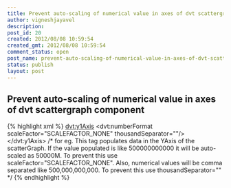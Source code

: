 ```yaml
---
title: Prevent auto-scaling of numerical value in axes of dvt scattergraph component
author: vigneshjayavel
description: 
post_id: 20
created: 2012/08/08 10:59:54
created_gmt: 2012/08/08 10:59:54
comment_status: open
post_name: prevent-auto-scaling-of-numerical-value-in-axes-of-dvt-scattergraph-component
status: publish
layout: post
---
```


## Prevent auto-scaling of numerical value in axes of dvt scattergraph component
{% highlight xml %}
	<dvt:y1Axis> 
		<dvt:numberFormat scaleFactor="SCALEFACTOR_NONE" thousandSeparator=""/> 
	</dvt:y1Axis> 
	/* for eg. This tag populates data in the YAxis of the scatterGraph. If the value populated is like 500000000000 it will be auto-scaled as 50000M. To prevent this use scaleFactor="SCALEFACTOR_NONE". Also, numerical values will be comma separated like 500,000,000,000. To prevent this use thousandSeparator="" */
{% endhighlight %}